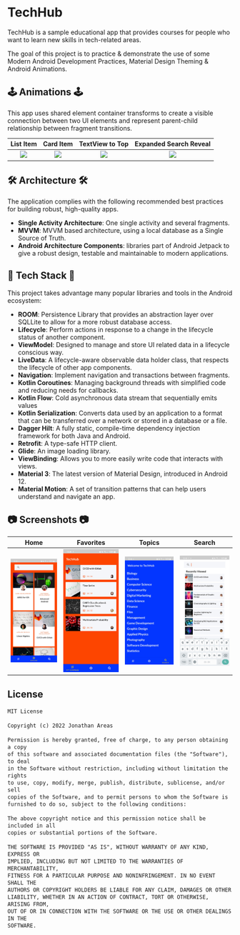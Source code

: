 # TechHub 

TechHub is a sample educational app that provides courses for people who want to learn new skills in tech-related areas. 

The goal of this project is to practice & demonstrate the use of some Modern Android Development Practices,
Material Design Theming & Android Animations.

## 🕹 Animations 🕹

This app uses shared element container transforms to create a 
visible connection between two UI elements and represent
parent-child relationship between fragment transitions.

List Item	|	Card Item	|	TextView to Top |	Expanded Search Reveal	|
:------:|:---------------------:|:-----------------------------:|:-------------:|
![](https://github.com/jxareas/TechHub/blob/master/assets/animations/list_item.gif?raw=true)  |  ![](https://github.com/jxareas/TechHub/blob/master/assets/animations/card_item.gif?raw=true)  |  ![](https://github.com/jxareas/TechHub/blob/master/assets/animations/text.gif?raw=true)  |  ![](https://github.com/jxareas/TechHub/blob/master/assets/animations/expanded_search.gif?raw=true)

## 🛠 Architecture 🛠

The application complies with the following recommended best practices for building robust, high-quality apps.

* **Single Activity Architecture**: One single activity and several fragments.
* **MVVM**: MVVM based architecture, using a local database   as a Single Source of Truth.
* **Android Architecture Components**:  libraries part of Android Jetpack to give a robust design, testable and maintainable to modern applications.

## 🦾 Tech Stack 🦾

This project takes advantage many popular libraries and tools in the Android ecosystem:

* **ROOM**: Persistence Library that provides an abstraction layer over SQLLite to allow for a more robust database access.
* **Lifecycle**: Perform actions in response to a change in the lifecycle status of another component.
* **ViewModel**: Designed to manage and store UI related data in a lifecycle conscious way.
* **LiveData**: A lifecycle-aware observable data holder class, that respects the lifecycle of other app components.
* **Navigation**: Implement navigation and transactions between fragments.
* **Kotlin Coroutines**: Managing background threads with simplified code and reducing needs for callbacks.
* **Kotlin Flow**: Cold asynchronous data stream that sequentially emits values 
* **Kotlin Serialization**: Converts data used by an application to a format that can be transferred over a network or stored in a database or a file. 
* **Dagger Hilt**: A fully static, compile-time dependency injection framework for both Java and Android.
* **Retrofit**: A type-safe HTTP client.
* **Glide**: An image loading library.
* **ViewBinding**: Allows you to more easily write code that interacts with views.
* **Material 3**: The latest version of Material Design, introduced in Android 12.
* **Material Motion**: A set of transition patterns that can help users understand and navigate an app.

## 📷 Screenshots 📷


Home	|	Favorites	|	Topics	|	Search	|
:------:|:---------------------:|:-----------------------------:|:-------------:|
![](https://github.com/jxareas/TechHub/blob/master/assets/screenshots/home.jpg?raw=true)  |  ![](https://github.com/jxareas/TechHub/blob/master/assets/screenshots/favorites.jpg?raw=true)  |  ![](https://github.com/jxareas/TechHub/blob/master/assets/screenshots/topics.jpg?raw=true)  |  ![](https://github.com/jxareas/TechHub/blob/master/assets/screenshots/search.jpg?raw=true)


## License
```
MIT License

Copyright (c) 2022 Jonathan Areas

Permission is hereby granted, free of charge, to any person obtaining a copy
of this software and associated documentation files (the "Software"), to deal
in the Software without restriction, including without limitation the rights
to use, copy, modify, merge, publish, distribute, sublicense, and/or sell
copies of the Software, and to permit persons to whom the Software is
furnished to do so, subject to the following conditions:

The above copyright notice and this permission notice shall be included in all
copies or substantial portions of the Software.

THE SOFTWARE IS PROVIDED "AS IS", WITHOUT WARRANTY OF ANY KIND, EXPRESS OR
IMPLIED, INCLUDING BUT NOT LIMITED TO THE WARRANTIES OF MERCHANTABILITY,
FITNESS FOR A PARTICULAR PURPOSE AND NONINFRINGEMENT. IN NO EVENT SHALL THE
AUTHORS OR COPYRIGHT HOLDERS BE LIABLE FOR ANY CLAIM, DAMAGES OR OTHER
LIABILITY, WHETHER IN AN ACTION OF CONTRACT, TORT OR OTHERWISE, ARISING FROM,
OUT OF OR IN CONNECTION WITH THE SOFTWARE OR THE USE OR OTHER DEALINGS IN THE
SOFTWARE.
```
